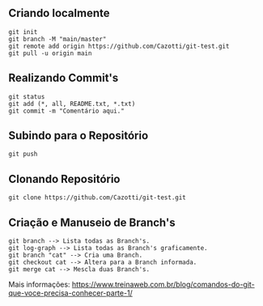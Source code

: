 ## Criando localmente
```
git init
git branch -M "main/master" 
git remote add origin https://github.com/Cazotti/git-test.git
git pull -u origin main
```

## Realizando Commit's
```
git status
git add (*, all, README.txt, *.txt)
git commit -m "Comentário aqui."
```

## Subindo para o Repositório
```
git push
```

## Clonando Repositório
```
git clone https://github.com/Cazotti/git-test.git
```

## Criação e Manuseio de Branch's
```
git branch --> Lista todas as Branch's.
git log-graph --> Lista todas as Branch's graficamente.
git branch "cat" --> Cria uma Branch.
git checkout cat --> Altera para a Branch informada.
git merge cat --> Mescla duas Branch's.

```

Mais informações: https://www.treinaweb.com.br/blog/comandos-do-git-que-voce-precisa-conhecer-parte-1/
